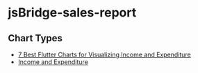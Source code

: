 # jsBridge-sales-report

## Chart Types

- [7 Best Flutter Charts for Visualizing Income and Expenditure](https://www.syncfusion.com/blogs/post/flutter-chart-income-expenditure)
- [Income and Expenditure](https://stackoverflow.com/questions/63474933/how-to-make-chart-which-has-both-positive-and-negative-value-starts-with-0-x)
